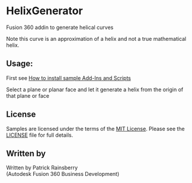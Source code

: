 # HelixGenerator
Fusion 360 addin to generate helical curves

Note this curve is an approximation of a helix and not a true mathematical helix.

## Usage:
First see [How to install sample Add-Ins and Scripts](https://rawgit.com/AutodeskFusion360/AutodeskFusion360.github.io/master/Installation.html)

Select a plane or planar face and let it generate a helix from the origin of that plane or face

## License
Samples are licensed under the terms of the [MIT License](http://opensource.org/licenses/MIT). Please see the [LICENSE](LICENSE) file for full details.

## Written by

Written by Patrick Rainsberry <br /> (Autodesk Fusion 360 Business Development)
